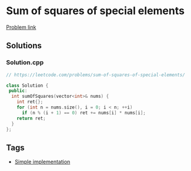 # Sum of squares of special elements

[Problem link](https://leetcode.com/problems/sum-of-squares-of-special-elements/)

## Solutions


### Solution.cpp
```cpp
// https://leetcode.com/problems/sum-of-squares-of-special-elements/

class Solution {
 public:
  int sumOfSquares(vector<int>& nums) {
    int ret{};
    for (int n = nums.size(), i = 0; i < n; ++i)
      if (n % (i + 1) == 0) ret += nums[i] * nums[i];
    return ret;
  }
};
```
## Tags

* [Simple implementation](/README.md#Simple_implementation)
